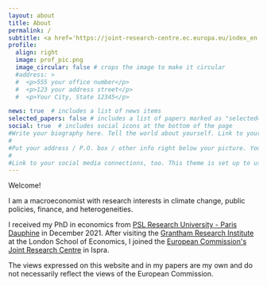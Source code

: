 ```yaml
---
layout: about
title: About
permalink: /
subtitle: <a href='https://joint-research-centre.ec.europa.eu/index_en'>European Commission - Joint Research Centre</a>.  <br /><a href='https://dauphine.psl.eu/en/'>PSL Research University - Paris Dauphine</a>. 
profile:
  align: right
  image: prof_pic.png
  image_circular: false # crops the image to make it circular
  #address: >
  #  <p>555 your office number</p>
  #  <p>123 your address street</p>
  #  <p>Your City, State 12345</p>

news: true  # includes a list of news items
selected_papers: false # includes a list of papers marked as "selected={true}"
social: true  # includes social icons at the bottom of the page
#Write your biography here. Tell the world about yourself. Link to your favorite [subreddit](http://reddit.com). You can put a picture in, too. The code is already in, just name your picture `prof_pic.jpg` and put it in the #`img/` folder.
#
#Put your address / P.O. box / other info right below your picture. You can also disable any these elements by editing `profile` property of the YAML header of your `_pages/about.md`. Edit `_bibliography/papers.bib` and #Jekyll will render your [publications page](/al-folio/publications/) automatically.
#
#Link to your social media connections, too. This theme is set up to use [Font Awesome icons](http://fortawesome.github.io/Font-Awesome/) and [Academicons](https://jpswalsh.github.io/academicons/), like the ones below. Add #your Facebook, Twitter, LinkedIn, Google Scholar, or just disable all of them.
---
```


Welcome!

I am a macroeconomist with research interests in climate change, public policies, finance, and heterogeneities. 

I received my PhD in economics from [PSL Research University - Paris Dauphine](https://dauphine.psl.eu/en/) in December 2021. After visiting the [Grantham Research Institute](https://www.lse.ac.uk/granthaminstitute/) at the London School of Economics, I joined the [European Commission's Joint Research Centre](https://joint-research-centre.ec.europa.eu/index_en) in Ispra.

The views expressed on this website and in my papers are my own and do not necessarily reflect the views of the European Commission.
